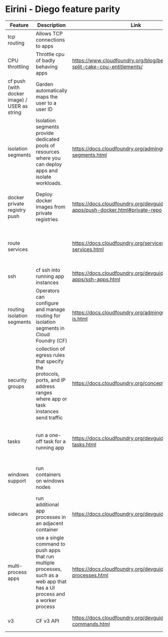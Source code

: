 # Eirini - Diego feature parity

| Feature                                      | Description                                                                                                                  | Link                                                                             | CATs | Diego | Eirini | Notes                                                                                                     |
| -------------------------------------------- | ---------------------------------------------------------------------------------------------------------------------------- | -------------------------------------------------------------------------------- | :--: | :---: | :----: | --------------------------------------------------------------------------------------------------------- |
| tcp routing                                  | Allows TCP connections to apps                                                                                               |                                                                                  |  ✓   |   ✓   |   ✗    |                                                                                                           |
| CPU throttling                               | Throttle cpu of badly behaving apps                                                                                          | https://www.cloudfoundry.org/blog/better-way-split-cake-cpu-entitlements/        |  ✓   |   ✓   |   ✗    |                                                                                                           |
| cf push (with docker image) / USER as string | Garden automatically maps the user to a user ID                                                                              |                                                                                  |  ✗   |   ✓   |   ✗    |                                                                                                           |
| isolation segments                           | Isolation segments provide dedicated pools of resources where you can deploy apps and isolate workloads.                     | https://docs.cloudfoundry.org/adminguide/isolation-segments.html                 |  ✓   |   ✓   |   ✗    |                                                                                                           |
| docker private registry push                 | Deploy docker images from private registries                                                                                 | https://docs.cloudfoundry.org/devguide/deploy-apps/push-docker.html#private-repo |  ✓   |   ✓   |   ✓    | This is excluded in kubecf CATs, but should work once tasks are updated to latest eirini functionality    |
| route services                               |                                                                                                                              | https://docs.cloudfoundry.org/services/route-services.html                       |  ✓   |   ✓   |   ✗    | Does not work in kubecf but maybe that's a setup issue in kubecf (e.g. route_services_secret missing ?)   |
| ssh                                          | cf ssh into running app instances                                                                                            | https://docs.cloudfoundry.org/devguide/deploy-apps/ssh-apps.html                 |  ✓   |   ✓   |   ✗    | kubecf implements this with [eirinix hook](https://github.com/cloudfoundry-incubator/eirini-ssh)          |
| routing isolation segments                   | Operators can configure and manage routing for isolation segments in Cloud Foundry (CF)                                      | https://docs.cloudfoundry.org/adminguide/routing-is.html                         |  ✓   |   ✓   |   ✗    |                                                                                                           |
| security groups                              | collection of egress rules that specify the protocols, ports, and IP address ranges where app or task instances send traffic | https://docs.cloudfoundry.org/concepts/asg.html                                  |  ✓   |   ✓   |   ✗    | Does not work in kubecf, but we think it's not a responsibility of Eirini                                 |
| tasks                                        | run a one-off task for a running app                                                                                         | https://docs.cloudfoundry.org/devguide/using-tasks.html                          |  ✓   |   ✓   |   ?    | running tasks fail in kubecf v2.6.1, but we think that is because they are using an older Eirini (v1.8.0) |
| windows support                              | run containers on windows nodes                                                                                              |                                                                                  |  ✓   |   ✓   |   ✗    | This is not supported in the whole cf-4-k8s deployment, it's not just an Eirini feature                   |
| sidecars                                     | run additional app processes in an adjacent container                                                                        | https://docs.cloudfoundry.org/devguide/sidecars.html                             |  ✗   |   ✓   |   ✗    |                                                                                                           |
| multi-process apps                           | use a single command to push apps that run multiple processes, such as a web app that has a UI process and a worker process  | https://docs.cloudfoundry.org/devguide/multiple-processes.html                   |  ✗   |   ✓   |   ✗    |                                                                                                           |
| v3                                           | CF v3 API                                                                                                                    | https://docs.cloudfoundry.org/devguide/v3-commands.html                          |  ✓   |   ✓   |   ?    | We think this works but have no way of testing currently                                                  |

